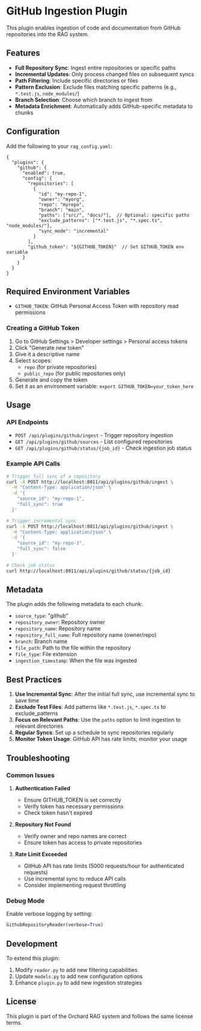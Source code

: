 # GitHub Ingestion Plugin

This plugin enables ingestion of code and documentation from GitHub repositories into the RAG system.

## Features

- **Full Repository Sync**: Ingest entire repositories or specific paths
- **Incremental Updates**: Only process changed files on subsequent syncs
- **Path Filtering**: Include specific directories or files
- **Pattern Exclusion**: Exclude files matching specific patterns (e.g., `*.test.js`, `node_modules/`)
- **Branch Selection**: Choose which branch to ingest from
- **Metadata Enrichment**: Automatically adds GitHub-specific metadata to chunks

## Configuration

Add the following to your `rag_config.yaml`:

```jsonc
{
  "plugins": {
    "github": {
      "enabled": true,
      "config": {
        "repositories": [
          {
            "id": "my-repo-1",
            "owner": "myorg",
            "repo": "myrepo",
            "branch": "main",
            "paths": ["src/", "docs/"],  // Optional: specific paths
            "exclude_patterns": ["*.test.js", "*.spec.ts", "node_modules/"],
            "sync_mode": "incremental"
          }
        ],
        "github_token": "${GITHUB_TOKEN}"  // Set GITHUB_TOKEN env variable
      }
    }
  }
}
```

## Required Environment Variables

- `GITHUB_TOKEN`: GitHub Personal Access Token with repository read permissions

### Creating a GitHub Token

1. Go to GitHub Settings > Developer settings > Personal access tokens
2. Click "Generate new token"
3. Give it a descriptive name
4. Select scopes:
   - `repo` (for private repositories)
   - `public_repo` (for public repositories only)
5. Generate and copy the token
6. Set it as an environment variable: `export GITHUB_TOKEN=your_token_here`

## Usage

### API Endpoints

- `POST /api/plugins/github/ingest` - Trigger repository ingestion
- `GET /api/plugins/github/sources` - List configured repositories
- `GET /api/plugins/github/status/{job_id}` - Check ingestion job status

### Example API Calls

```bash
# Trigger full sync of a repository
curl -X POST http://localhost:8011/api/plugins/github/ingest \
  -H "Content-Type: application/json" \
  -d '{
    "source_id": "my-repo-1",
    "full_sync": true
  }'

# Trigger incremental sync
curl -X POST http://localhost:8011/api/plugins/github/ingest \
  -H "Content-Type: application/json" \
  -d '{
    "source_id": "my-repo-1",
    "full_sync": false
  }'

# Check job status
curl http://localhost:8011/api/plugins/github/status/{job_id}
```

## Metadata

The plugin adds the following metadata to each chunk:

- `source_type`: "github"
- `repository_owner`: Repository owner
- `repository_name`: Repository name
- `repository_full_name`: Full repository name (owner/repo)
- `branch`: Branch name
- `file_path`: Path to the file within the repository
- `file_type`: File extension
- `ingestion_timestamp`: When the file was ingested

## Best Practices

1. **Use Incremental Sync**: After the initial full sync, use incremental sync to save time
2. **Exclude Test Files**: Add patterns like `*.test.js`, `*.spec.ts` to exclude_patterns
3. **Focus on Relevant Paths**: Use the `paths` option to limit ingestion to relevant directories
4. **Regular Syncs**: Set up a schedule to sync repositories regularly
5. **Monitor Token Usage**: GitHub API has rate limits; monitor your usage

## Troubleshooting

### Common Issues

1. **Authentication Failed**
   - Ensure GITHUB_TOKEN is set correctly
   - Verify token has necessary permissions
   - Check token hasn't expired

2. **Repository Not Found**
   - Verify owner and repo names are correct
   - Ensure token has access to private repositories

3. **Rate Limit Exceeded**
   - GitHub API has rate limits (5000 requests/hour for authenticated requests)
   - Use incremental sync to reduce API calls
   - Consider implementing request throttling

### Debug Mode

Enable verbose logging by setting:
```python
GithubRepositoryReader(verbose=True)
```

## Development

To extend this plugin:

1. Modify `reader.py` to add new filtering capabilities
2. Update `models.py` to add new configuration options
3. Enhance `plugin.py` to add new ingestion strategies

## License

This plugin is part of the Orchard RAG system and follows the same license terms.